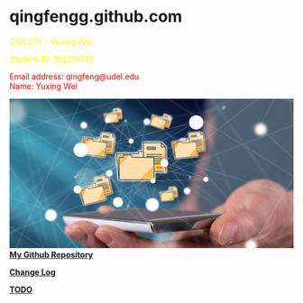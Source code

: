 # qingfengg.github.com
<html>
  <head>
    <style>
      hl{color: yellow;
      font-size:15;
      }</style>
    <style>
      bd{color:red;
      font-size:12;}</style>
  </head>
  <body>  
    <p> 
      <hl>CISC275 - Yuxing Wei</hl>
    </p>
    <p>
      <hl>Student ID: 702519749</hl>
    </p>
    <p><bd>
      Email address: qingfeng@udel.edu<br>
      Name: Yuxing Wei
    </bd></p>
    <p>
      <img src="central-repository-scaled.jpg">
      <br><a href="https://github.com/QingFenGG/qingfengg.github.com" > <strong>My Github Repository</strong> </a>
    </p>
  <p>
      <a href="https://qingfengg.github.io/changelog.html" > <strong>Change Log</strong> </a>
  </p>

  <p>
  <a href="https://qingfengg.github.io/TODO.html" > <strong>TODO</strong> </a>
  </p>
  </body>
</html>
